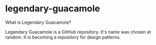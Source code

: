 # legendary-guacamole

What is Legendary Guacamole? 

Legendary Guacamole is a GitHub repository. It's name was chosen at random. It is becoming a repository for design patterns.
